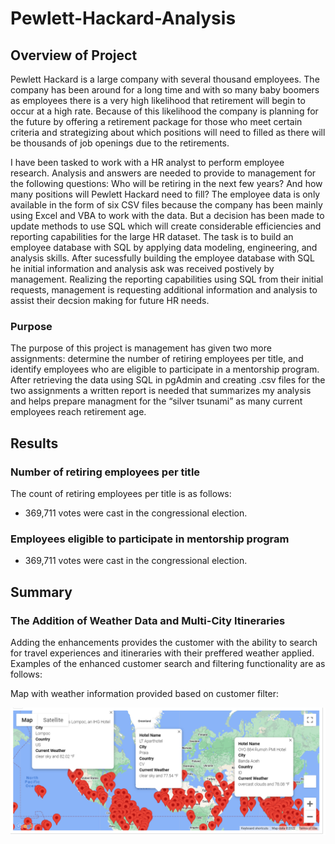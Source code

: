 # Pewlett-Hackard-Analysis

## Overview of Project
Pewlett Hackard is a large company with several thousand employees.  The company has been around for a long time and with so many baby boomers as employees there is a very high likelihood that retirement will begin to occur at a high rate.  Because of this likelihood the company is planning for the future by offering a retirement package for those who meet certain criteria and strategizing about which positions will need to filled as there will be thousands of job openings due to the retirements.

I have been tasked to work with a HR analyst to perform employee research.  Analysis and answers are needed to provide to management for the following questions:  Who will be retiring in the next few years? And how many positions will Pewlett Hackard need to fill?  The employee data is only available in the form of six CSV files because the company has been mainly using Excel and VBA to work with the data.  But a decision has been made to update methods to use SQL which will create considerable efficiencies and reporting capabilities for the large HR dataset.  The task is to build an employee database with SQL by applying data modeling, engineering, and analysis skills.  After sucessfully building the employee database with SQL he initial information and analysis ask was received postively by management.  Realizing the reporting capabilities using SQL from their initial requests, management is requesting additional information and analysis to assist their decsion making for future HR needs.

### Purpose
The purpose of this project is management has given two more assignments: determine the number of retiring employees per title, and identify employees who are eligible to participate in a mentorship program. After retrieving the data using SQL in pgAdmin and creating .csv files for the two assignments a written report is needed that summarizes my analysis and helps prepare managment for the “silver tsunami” as many current employees reach retirement age.

## Results

### Number of retiring employees per title

The count of retiring employees per title is as follows:


* 369,711 votes were cast in the congressional election.

### Employees eligible to participate in mentorship program

* 369,711 votes were cast in the congressional election.


## Summary

### The Addition of Weather Data and Multi-City Itineraries
Adding the enhancements provides the customer with the ability to search for travel experiences and itineraries with their preffered weather applied.  Examples of the enhanced customer search and filtering functionality are as follows:

Map with weather information provided based on customer filter:

![WeatherPy_vacation_map](https://raw.githubusercontent.com/JBro-Birds/WeatherPy/master/Vacation_Search/WeatherPy_vacation_map.png)
